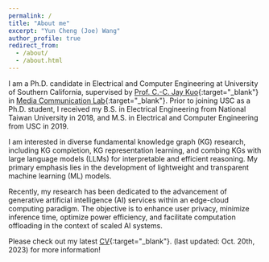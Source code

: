 ```yaml
---
permalink: /
title: "About me"
excerpt: "Yun Cheng (Joe) Wang"
author_profile: true
redirect_from: 
  - /about/
  - /about.html
---
```



I am a Ph.D. candidate in Electrical and Computer Engineering
at University of Southern California, supervised by 
[Prof. C.-C. Jay Kuo](https://viterbi.usc.edu/directory/faculty/Kuo/Chung-Chieh){:target="_blank"}
in [Media Communication Lab](https://mcl.usc.edu/){:target="_blank"}. 
Prior to joining USC as a Ph.D. student, I received my B.S. in 
Electrical Engineering from National Taiwan University in 2018, 
and M.S. in Electrical and Computer Engineering from USC in 2019.

I am interested in diverse fundamental knowledge graph (KG)
research, including KG completion, KG representation 
learning, and combing KGs with large language models (LLMs) 
for interpretable and efficient reasoning. 
My primary emphasis lies in the development of lightweight and 
transparent machine learning (ML) models.

Recently, my research has been dedicated to the advancement of 
generative artificial intelligence (AI) services within an 
edge-cloud computing paradigm. The objective is to enhance
user privacy, minimize inference time, optimize power efficiency, 
and facilitate computation offloading in the context of scaled AI systems.

Please check out my latest [CV](../files/cv_231020.pdf){:target="_blank"}.
(last updated: Oct. 20th, 2023) for more information!

